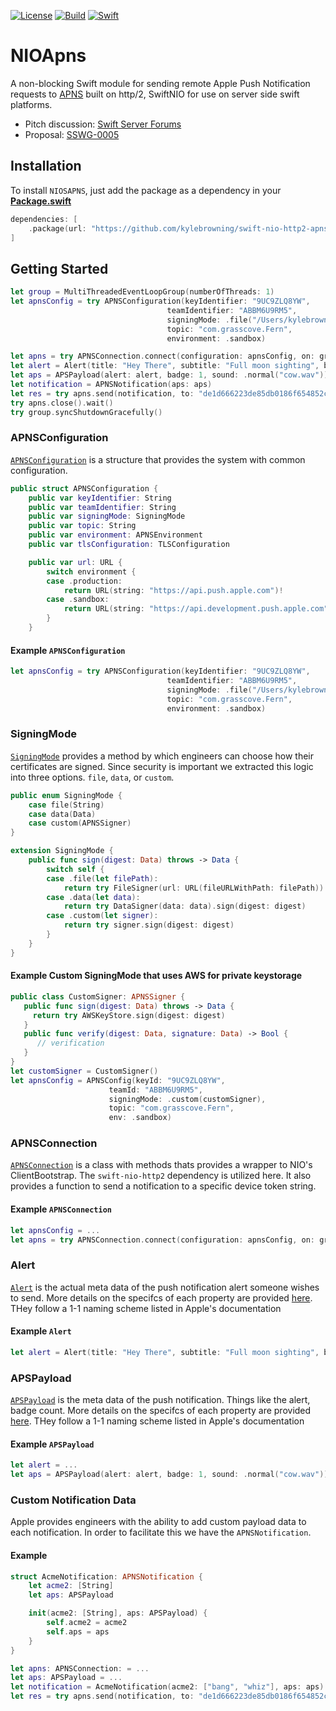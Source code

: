[![License](https://img.shields.io/badge/License-Apache%202.0-yellow.svg)](https://www.apache.org/licenses/LICENSE-2.0.html)
[![Build](https://img.shields.io/circleci/project/github/kylebrowning/swift-nio-apns/master.svg?logo=circleci)](https://circleci.com/gh/kylebrowning/swift-nio-apns/tree/master)
[![Swift](https://img.shields.io/badge/Swift-5.0-brightgreen.svg?colorA=orange&colorB=4E4E4E)](https://swift.org)

# NIOApns

A non-blocking Swift module for sending remote Apple Push Notification requests to [APNS](https://developer.apple.com/documentation/usernotifications/setting_up_a_remote_notification_server) built on http/2, SwiftNIO for use on server side swift platforms.

* Pitch discussion: [Swift Server Forums](https://forums.swift.org/t/apple-push-notification-service-implementation-pitch/20193)
* Proposal: [SSWG-0005](https://forums.swift.org/t/discussion-nioapns-nio-based-apple-push-notification-service/23384)

## Installation

To install `NIOSAPNS`, just add the package as a dependency in your [**Package.swift**](https://github.com/apple/swift-package-manager/blob/master/Documentation/PackageDescriptionV4.md#dependencies)

```swift
dependencies: [
    .package(url: "https://github.com/kylebrowning/swift-nio-http2-apns.git", .upToNextMinor(from: "0.1.0")
]
```

## Getting Started

```swift
let group = MultiThreadedEventLoopGroup(numberOfThreads: 1)
let apnsConfig = try APNSConfiguration(keyIdentifier: "9UC9ZLQ8YW",
                                   teamIdentifier: "ABBM6U9RM5",
                                   signingMode: .file("/Users/kylebrowning/Downloads/AuthKey_9UC9ZLQ8YW.p8"),
                                   topic: "com.grasscove.Fern",
                                   environment: .sandbox)

let apns = try APNSConnection.connect(configuration: apnsConfig, on: group.next()).wait()
let alert = Alert(title: "Hey There", subtitle: "Full moon sighting", body: "There was a full moon last night did you see it")
let aps = APSPayload(alert: alert, badge: 1, sound: .normal("cow.wav"))
let notification = APNSNotification(aps: aps)
let res = try apns.send(notification, to: "de1d666223de85db0186f654852cc960551125ee841ca044fdf5ef6a4756a77e").wait()
try apns.close().wait()
try group.syncShutdownGracefully()
```


### APNSConfiguration

[`APNSConfiguration`](https://github.com/kylebrowning/swift-nio-http2-apns/blob/master/Sources/NIOAPNS/APNSConfiguration.swift) is a structure that provides the system with common configuration.

```swift
public struct APNSConfiguration {
    public var keyIdentifier: String
    public var teamIdentifier: String
    public var signingMode: SigningMode
    public var topic: String
    public var environment: APNSEnvironment
    public var tlsConfiguration: TLSConfiguration

    public var url: URL {
        switch environment {
        case .production:
            return URL(string: "https://api.push.apple.com")!
        case .sandbox:
            return URL(string: "https://api.development.push.apple.com")!
        }
    }
```
#### Example `APNSConfiguration`
```swift
let apnsConfig = try APNSConfiguration(keyIdentifier: "9UC9ZLQ8YW",
                                   teamIdentifier: "ABBM6U9RM5",
                                   signingMode: .file("/Users/kylebrowning/Downloads/AuthKey_9UC9ZLQ8YW.p8"),
                                   topic: "com.grasscove.Fern",
                                   environment: .sandbox)
```

### SigningMode

[`SigningMode`](https://github.com/kylebrowning/swift-nio-http2-apns/blob/master/Sources/NIOAPNSJWT/SigningMode.swift) provides a method by which engineers can choose how their certificates are signed. Since security is important we extracted this logic into three options. `file`, `data`, or `custom`.

```swift
public enum SigningMode {
    case file(String)
    case data(Data)
    case custom(APNSSigner)
}

extension SigningMode {
    public func sign(digest: Data) throws -> Data {
        switch self {
        case .file(let filePath):
            return try FileSigner(url: URL(fileURLWithPath: filePath)).sign(digest: digest)
        case .data(let data):
            return try DataSigner(data: data).sign(digest: digest)
        case .custom(let signer):
            return try signer.sign(digest: digest)
        }
    }
}

```
#### Example Custom SigningMode that uses AWS for private keystorage
```swift
public class CustomSigner: APNSSigner {
   public func sign(digest: Data) throws -> Data {
     return try AWSKeyStore.sign(digest: digest)
   }
   public func verify(digest: Data, signature: Data) -> Bool {
      // verification
   }
}
let customSigner = CustomSigner()
let apnsConfig = APNSConfig(keyId: "9UC9ZLQ8YW",
                      teamId: "ABBM6U9RM5",
                      signingMode: .custom(customSigner),
                      topic: "com.grasscove.Fern",
                      env: .sandbox)
```
### APNSConnection

[`APNSConnection`](https://github.com/kylebrowning/swift-nio-http2-apns/blob/master/Sources/NIOAPNS/APNSConnection.swift) is a class with methods thats provides a wrapper to NIO's ClientBootstrap. The `swift-nio-http2` dependency is utilized here. It also provides a function to send a notification to a specific device token string.


#### Example `APNSConnection`
```swift
let apnsConfig = ...
let apns = try APNSConnection.connect(configuration: apnsConfig, on: group.next()).wait()
```

### Alert

[`Alert`](https://github.com/kylebrowning/swift-nio-http2-apns/blob/master/Sources/NIOAPNS/APNSRequest.swift) is the actual meta data of the push notification alert someone wishes to send. More details on the specifcs of each property are provided [here](https://developer.apple.com/library/archive/documentation/NetworkingInternet/Conceptual/RemoteNotificationsPG/PayloadKeyReference.html). THey follow a 1-1 naming scheme listed in Apple's documentation


#### Example `Alert`
```swift
let alert = Alert(title: "Hey There", subtitle: "Full moon sighting", body: "There was a full moon last night did you see it")
```

### APSPayload

[`APSPayload`](https://github.com/kylebrowning/swift-nio-http2-apns/blob/master/Sources/NIOAPNS/APNSRequest.swift) is the meta data of the push notification. Things like the alert, badge count. More details on the specifcs of each property are provided [here](https://developer.apple.com/library/archive/documentation/NetworkingInternet/Conceptual/RemoteNotificationsPG/PayloadKeyReference.html). THey follow a 1-1 naming scheme listed in Apple's documentation


#### Example `APSPayload`
```swift
let alert = ...
let aps = APSPayload(alert: alert, badge: 1, sound: .normal("cow.wav"))
```

### Custom Notification Data

Apple provides engineers with the ability to add custom payload data to each notification. In order to facilitate this we have the `APNSNotification`.

#### Example
```swift
struct AcmeNotification: APNSNotification {
    let acme2: [String]
    let aps: APSPayload

    init(acme2: [String], aps: APSPayload) {
        self.acme2 = acme2
        self.aps = aps
    }
}

let apns: APNSConnection: = ...
let aps: APSPayload = ...
let notification = AcmeNotification(acme2: ["bang", "whiz"], aps: aps)
let res = try apns.send(notification, to: "de1d666223de85db0186f654852cc960551125ee841ca044fdf5ef6a4756a77e").wait()
```
